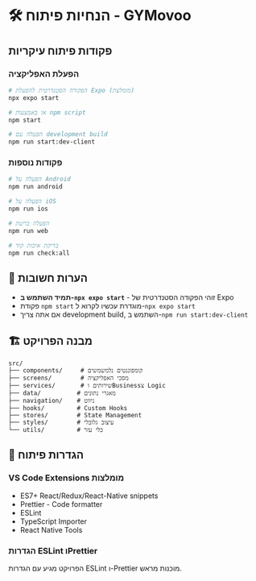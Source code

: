 # 🛠️ הנחיות פיתוח - GYMovoo

## פקודות פיתוח עיקריות

### הפעלת האפליקציה

```bash
# הפקודה הסטנדרטית להפעלת Expo (מומלצת)
npx expo start

# או באמצעות npm script
npm start

# הפעלה עם development build
npm run start:dev-client
```

### פקודות נוספות

```bash
# הפעלה על Android
npm run android

# הפעלה על iOS
npm run ios

# הפעלה ברשת
npm run web

# בדיקת איכות קוד
npm run check:all
```

## 📝 הערות חשובות

- **תמיד השתמש ב-`npx expo start`** - זוהי הפקודה הסטנדרטית של Expo
- פקודת `npm start` מוגדרת עכשיו לקרוא ל-`npx expo start`
- אם אתה צריך development build, השתמש ב-`npm run start:dev-client`

## 🏗️ מבנה הפרויקט

```
src/
├── components/     # קומפוננטים נלמשמשים
├── screens/        # מסכי האפליקציה
├── services/       # שירותים וBusinessצ Logic
├── data/          # מאגרי נתונים
├── navigation/    # ניווט
├── hooks/         # Custom Hooks
├── stores/        # State Management
├── styles/        # עיצוב גלובלי
└── utils/         # כלי עזר
```

## 🔧 הגדרות פיתוח

### VS Code Extensions מומלצות

- ES7+ React/Redux/React-Native snippets
- Prettier - Code formatter
- ESLint
- TypeScript Importer
- React Native Tools

### הגדרות ESLint וPrettier

הפרויקט מגיע עם הגדרות ESLint ו-Prettier מוכנות מראש.
